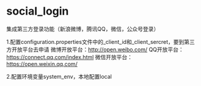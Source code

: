 # social_login
集成第三方登录功能（新浪微博，腾讯QQ，微信，公众号登录）

1.配置configuration.properties文件中的_client_id和_client_sercret，要到第三方开放平台去申请
  微博开放平台：http://open.weibo.com/
  QQ开放平台：https://connect.qq.com/index.html
  微信开放平台：https://open.weixin.qq.com/
  
2.配置环境变量system_env，本地配置local

